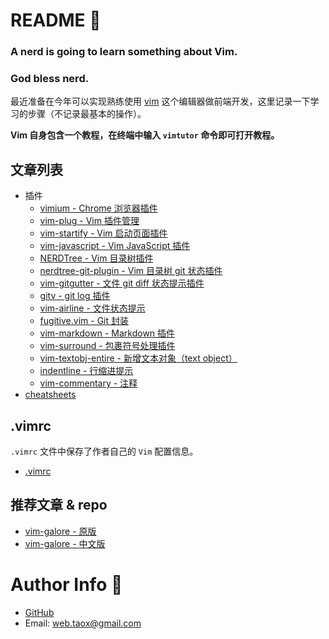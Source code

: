 # README 📑

### **A nerd is going to learn something about Vim.**

### **God bless nerd.**

最近准备在今年可以实现熟练使用 [vim](https://www.vim.org) 这个编辑器做前端开发，这里记录一下学习的步骤（不记录最基本的操作）。

**Vim 自身包含一个教程，在终端中输入 `vimtutor` 命令即可打开教程。**

## 文章列表

* 插件
  * [vimium - Chrome 浏览器插件](./plugin/vimium.md)
  * [vim-plug - Vim 插件管理](./plugin/vim-plug.md)
  * [vim-startify - Vim 启动页面插件](./plugin/vim-startify.md)
  * [vim-javascript - Vim JavaScript 插件](./plugin/vim-javascript.md)
  * [NERDTree - Vim 目录树插件](./plugin/nerdtree.md)
  * [nerdtree-git-plugin - Vim 目录树 git 状态插件](./plugin/nerdtree-git-plugin.md)
  * [vim-gitgutter - 文件 git diff 状态提示插件](./plugin/vim-gitgutter.md)
  * [gitv - git log 插件](./plugin/gitv.md)
  * [vim-airline - 文件状态提示](./plugin/vim-airline.md)
  * [fugitive.vim - Git 封装](./plugin/fugitive.vim.md)
  * [vim-markdown - Markdown 插件](./plugin/vim-markdown.md)
  * [vim-surround - 包裹符号处理插件](./plugin/vim-surround.md)
  * [vim-textobj-entire - 新增文本对象（text object）](./plugin/vim-textobj-entire.md)
  * [indentline - 行缩进提示](./plugin/indentline.md)
  * [vim-commentary - 注释](./plugin/vim-commentary.md)
* [cheatsheets](./cheatsheets.md)

## .vimrc

`.vimrc` 文件中保存了作者自己的 `Vim` 配置信息。

* [.vimrc](./.vimrc)


## 推荐文章 & repo

* [vim-galore - 原版](https://github.com/mhinz/vim-galore)
* [vim-galore - 中文版](https://github.com/wsdjeg/vim-galore-zh_cn)

# Author Info 🦉

* [GitHub](https://github.com/Tao-Quixote)
* Email: <web.taox@gmail.com>
